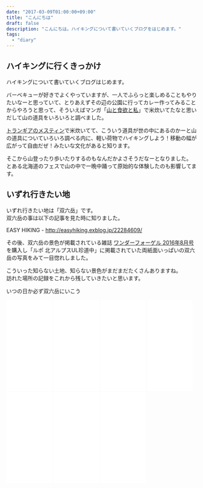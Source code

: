 ```yaml
---
date: "2017-03-09T01:00:00+09:00"
title: "こんにちは"
draft: false
description: "こんにちは。ハイキングについて書いていくブログをはじめます。"
tags:
  - "diary"
---
```


<!--more-->

## ハイキングに行くきっかけ

ハイキングについて書いていくブログはじめます。

バーベキューが好きでよくやっていますが、一人でふらっと楽しめることもやりたいなーと思っていて、とりあえずその辺の公園に行ってカレー作ってみることからやろうと思って、そういえばマンガ「[山と食欲と私](http://www.kurage-bunch.com/manga/yamashoku/)」で米炊いてたなと思いだして山の道具をいろいろと調べました。

[トランギアのメスティン](http://www.iwatani-primus.co.jp/products/trangia/kettles-cookers/index_messtin.html)で米炊いてて、こういう道具が世の中にあるのかーと山の道具についていろいろ調べる内に、軽い荷物でハイキングしよう！移動の幅が広がって自由だぜ！みたいな文化があると知ります。

そこから山登ったり歩いたりするのもなんだかよさそうだなーとなりました。  
とある北海道のフェスで山の中で一晩中踊って原始的な体験したのも影響してます。

## いずれ行きたい地

いずれ行きたい地は「双六岳」です。  
双六岳の事は以下の記事を見た時に知りました。

EASY HIKING - <http://easyhiking.exblog.jp/22284609/>

その後、双六岳の景色が掲載されている雑誌 [ワンダーフォーゲル 2016年8月号](http://amzn.to/2oI6lCd) を購入し「ルポ 北アルプスUL珍道中」に掲載されていた両紙面いっぱいの双六岳の写真をみて一目惚れしました。

こういった知らない土地、知らない景色がまだまだたくさんありますね。  
訪れた場所の記録をこれから残していきたいと思います。

いつの日か必ず双六岳にいこう

<iframe style="width:120px;height:240px;" marginwidth="0" marginheight="0" scrolling="no" frameborder="0" src="//rcm-fe.amazon-adsystem.com/e/cm?lt1=_blank&bc1=000000&IS2=1&bg1=FFFFFF&fc1=000000&lc1=0000FF&t=hiking-hiking-22&o=9&p=8&l=as4&m=amazon&f=ifr&ref=as_ss_li_til&asins=B01DP2X6UU&linkId=96a6b2eb6603e90f36a4e38581261882"></iframe>

<iframe style="width:120px;height:240px;" marginwidth="0" marginheight="0" scrolling="no" frameborder="0" src="//rcm-fe.amazon-adsystem.com/e/cm?lt1=_blank&bc1=000000&IS2=1&bg1=FFFFFF&fc1=000000&lc1=0000FF&t=hiking-hiking-22&o=9&p=8&l=as4&m=amazon&f=ifr&ref=as_ss_li_til&asins=B01J37V4Q4&linkId=e92412db7e92a5245bc4e8cc9cae6a6b"></iframe>

<iframe style="width:120px;height:240px;" marginwidth="0" marginheight="0" scrolling="no" frameborder="0" src="//rcm-fe.amazon-adsystem.com/e/cm?lt1=_blank&bc1=000000&IS2=1&bg1=FFFFFF&fc1=000000&lc1=0000FF&t=hiking-hiking-22&o=9&p=8&l=as4&m=amazon&f=ifr&ref=as_ss_li_til&asins=B01MRFL5NP&linkId=495089c8162f76068b3df1d5d5e83f81"></iframe>

<iframe style="width:120px;height:240px;" marginwidth="0" marginheight="0" scrolling="no" frameborder="0" src="//rcm-fe.amazon-adsystem.com/e/cm?lt1=_blank&bc1=000000&IS2=1&bg1=FFFFFF&fc1=000000&lc1=0000FF&t=hiking-hiking-22&o=9&p=8&l=as4&m=amazon&f=ifr&ref=as_ss_li_til&asins=B06XCDHGQK&linkId=b30f029a80d736056f6508ce92c3a0cc"></iframe>

<iframe style="width:120px;height:240px;" marginwidth="0" marginheight="0" scrolling="no" frameborder="0" src="//rcm-fe.amazon-adsystem.com/e/cm?lt1=_blank&bc1=000000&IS2=1&bg1=FFFFFF&fc1=000000&lc1=0000FF&t=hiking-hiking-22&o=9&p=8&l=as4&m=amazon&f=ifr&ref=as_ss_li_til&asins=B073J57H22&linkId=78a6c5cd237898b967c94b059030525c"></iframe>

<iframe style="width:120px;height:240px;" marginwidth="0" marginheight="0" scrolling="no" frameborder="0" src="//rcm-fe.amazon-adsystem.com/e/cm?lt1=_blank&bc1=000000&IS2=1&bg1=FFFFFF&fc1=000000&lc1=0000FF&t=hiking-hiking-22&o=9&p=8&l=as4&m=amazon&f=ifr&ref=as_ss_li_til&asins=B077TPJYGT&linkId=91a108c2aeb2f22b32ea2155a9bb8f9a"></iframe>

<iframe style="width:120px;height:240px;" marginwidth="0" marginheight="0" scrolling="no" frameborder="0" src="//rcm-fe.amazon-adsystem.com/e/cm?lt1=_blank&bc1=000000&IS2=1&bg1=FFFFFF&fc1=000000&lc1=0000FF&t=hiking-hiking-22&o=9&p=8&l=as4&m=amazon&f=ifr&ref=as_ss_li_til&asins=B01G5SQOSC&linkId=02d02ec615ab6c0af5a799386cbe7bd6"></iframe>
